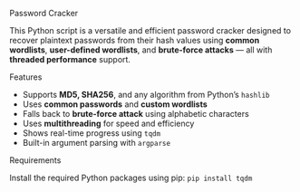 Password Cracker

This Python script is a versatile and efficient password cracker designed to recover plaintext passwords from their hash values using **common wordlists**, **user-defined wordlists**, and **brute-force attacks** — all with **threaded performance** support.

Features

-  Supports **MD5, SHA256**, and any algorithm from Python’s `hashlib`
-  Uses **common passwords** and **custom wordlists**
-  Falls back to **brute-force attack** using alphabetic characters
-  Uses **multithreading** for speed and efficiency
-  Shows real-time progress using `tqdm`
-  Built-in argument parsing with `argparse`


Requirements

Install the required Python packages using pip:
`pip install tqdm`
